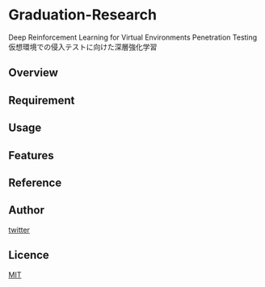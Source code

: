 # Graduation-Research
Deep Reinforcement Learning for Virtual Environments Penetration Testing  
仮想環境での侵入テストに向けた深層強化学習


## Overview

## Requirement

## Usage

## Features

## Reference

## Author

[twitter](https://twitter.com/Kotabrog)

## Licence

[MIT](https://......)
